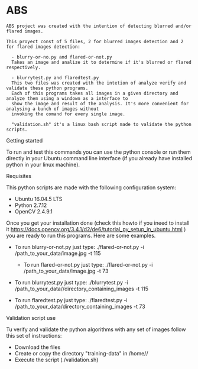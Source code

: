 # ABS

    ABS project was created with the intention of detecting blurred and/or flared images.
    
    This proyect const of 5 files, 2 for blurred images detection and 2 for flared images detection:
    
      - blurry-or-no.py and flared-or-not.py 
      Takes an image and analize it to determine if it's blurred or flared respectively.
      
      - blurrytest.py and flaredtest.py
      This two files was created with the intetion of analyze verify and validate these python programs.
      Each of this programs takes all images in a given directory and analyze them using a windown as a interface to
      show the image and result of the analysis. It's more convenient for analysing a bunch of images without 
      invoking the comand for every single image.
      
      "validation.sh" it's a linux bash script made to validate the python scripts.
    
    
 Getting started
 
 To run and test this commands you can use the python console or run them directly in your Ubuntu command line interface 
 (if you already have installed python in your linux machine). 
 
Requisites

This python scripts are made with the following configuration system:

  - Ubuntu 16.04.5 LTS
  - Python 2.7.12
  - OpenCV 2.4.9.1

Once you get your installation done (check this howto if you ineed to install it
https://docs.opencv.org/3.4.1/d2/de6/tutorial_py_setup_in_ubuntu.html ) you are ready to run this programs.
Here are some examples.
  
  - To run blurry-or-not.py just type:
    ./flared-or-not.py -i /path_to_your_data/image.jpg -t 115

    - To run flared-or-not.py just type:
    ./flared-or-not.py -i /path_to_your_data/image.jpg -t 73

  - To run blurrytest.py just type:
    ./blurrytest.py -i /path_to_your_data//directory_containing_images -t 115
  
  - To run flaredtest.py just type:
   ./flaredtest.py -i /path_to_your_data/directory_containing_images -t 73
   
   
   Validation script use
   
   Tu verify and validate the python algorithms with any set of images follow this set of instructions:
   
   - Download the files
   - Create or copy the directory "training-data"  in /home/<user>/
   - Execute the script (./validation.sh)
 
